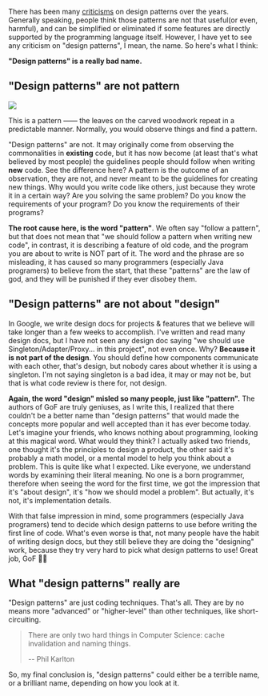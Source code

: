 There has been many [criticisms](https://en.wikipedia.org/wiki/Software_design_pattern#Criticism) on design patterns over the years. Generally speaking, people think those patterns are not that useful(or even, harmful), and can be simplified or eliminated if some features are directly supported by the programming language itself. However, I have yet to see any criticism on "design patterns", I mean, the name. So here's what I think:

**"Design patterns" is a really bad name.**

## "Design patterns" are not pattern

![](https://upload.wikimedia.org/wikipedia/commons/thumb/f/f0/Settee_MET_SF2007_368_img4.jpg/640px-Settee_MET_SF2007_368_img4.jpg)

This is a pattern —— the leaves on the carved woodwork repeat in a predictable manner. Normally, you would observe things and find a pattern.

"Design patterns" are not. It may originally come from observing the commonalities in **existing** code, but it has now become (at least that's what believed by most people) the guidelines people should follow when writing **new** code. See the difference here? A pattern is the outcome of an observation, they are not, and never meant to be the guidelines for creating new things. Why would you write code like others, just because they wrote it in a certain way? Are you solving the same problem? Do you know the requirements of your program? Do you know the requirements of their programs?

**The root cause here, is the word "pattern"**. We often say "follow a pattern", but that does not mean that "we should follow a pattern when writing new code", in contrast, it is describing a feature of old code, and the program you are about to write is NOT part of it. The word and the phrase are so misleading, it has caused so many programmers (especially Java programers) to believe from the start, that these "patterns" are the law of god, and they will be punished if they ever disobey them.

##  "Design patterns" are not about "design"

In Google, we write design docs for projects & features that we believe will take longer than a few weeks to accomplish. I've written and read many design docs, but I have not seen any design doc saying "we should use Singleton/Adapter/Proxy... in this project", not even once. Why? **Because it is not part of the design**. You should define how components communicate with each other, that's design, but nobody cares about whether it is using a singleton. I'm not saying singleton is a bad idea, it may or may not be, but that is what code review is there for, not design.

**Again, the word "design" misled so many people, just like "pattern".** The authors of GoF are truly geniuses, as I write this, I realized that there couldn't be a better name than "design patterns" that would made the concepts more popular and well accepted than it has ever become today. Let's imagine your friends, who knows nothing about programming, looking at this magical word. What would they think? I actually asked two friends, one thought it's the principles to design a product, the other said it's probably a math model, or a mental model to help you think about a problem. This is quite like what I expected. Like everyone, we understand words by examining their literal meaning. No one is a born programmer, therefore when seeing the word for the first time, we got the impression that it's "about design", it's "how we should model a problem". But actually, it's not, it's implementation details.

With that false impression in mind, some programmers (especially Java programers) tend to decide which design patterns to use before writing the first line of code. What's even worse is that, not many people have the habit of writing design docs, but they still believe they are doing the "designing" work, because they try very hard to pick what design patterns to use! Great job, GoF 👏👏

## What "design patterns" really are

"Design patterns" are just coding techniques. That's all. They are by no means more "advanced" or "higher-level" than other techniques, like short-circuiting.

> There are only two hard things in Computer Science: cache invalidation and naming things.
>
> -- Phil Karlton

So, my final conclusion is, "design patterns" could either be a terrible name, or a brilliant name, depending on how you look at it.